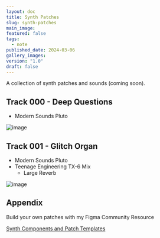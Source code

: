 ```yaml
---
layout: doc
title: Synth Patches
slug: synth-patches
main_image: 
featured: false
tags:
  - note
published_date: 2024-03-06
gallery_images: 
version: "1.0"
draft: false
---
```

A collection of synth patches and sounds (coming soon).

## Track 000 - Deep Questions

- Modern Sounds Pluto

![image](https://images.spr.so/cdn-cgi/imagedelivery/j42No7y-dcokJuNgXeA0ig/07885394-9901-4d62-9aa4-32d7d0c9f490/Patch_000/w=3840,quality=90,fit=scale-down)


## Track 001 - Glitch Organ

- Modern Sounds Pluto
- Teenage Engineering TX-6 Mix
	- Large Reverb

![image](https://images.spr.so/cdn-cgi/imagedelivery/j42No7y-dcokJuNgXeA0ig/24352df2-6855-439b-8215-9fe0ef3d29db/Patch_001/w=3840,quality=90,fit=scale-down)

## Appendix

Build your own patches with my Figma Community Resource

[Synth Components and Patch Templates](https://www.figma.com/community/file/1347614670994807331/synth-components-and-patch-templates)